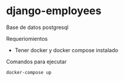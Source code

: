 # django-employees


Base de datos postgresql

Requeriomientos

* Tener docker y docker compose instalado

Comandos para ejecutar 

```
docker-compose up
```
